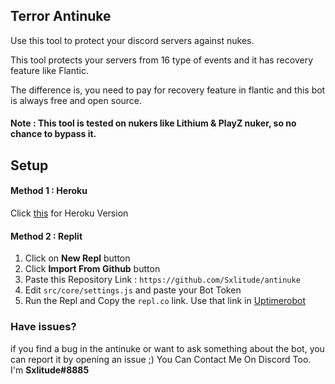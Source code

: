 ## Terror Antinuke
Use this tool to protect your discord servers against nukes.

This tool protects your servers from 16 type of events and it has recovery feature like Flantic.

The difference is, you need to pay for recovery feature in flantic and this bot is always free and open source.

#### Note : This tool is tested on nukers like Lithium & PlayZ nuker, so no chance to bypass it.

## Setup

#### Method 1 : Heroku

Click [this](https://github.com/Sxlitude/antinuke/tree/heroku) for Heroku Version

#### Method 2 : Replit

1. Click on **New Repl** button
2. Click **Import From Github** button
3. Paste this Repository Link : `https://github.com/Sxlitude/antinuke`
4. Edit `src/core/settings.js` and paste your Bot Token
5. Run the Repl and Copy the `repl.co` link. Use that link in [Uptimerobot](https://uptimerobot.com)

### Have issues?

if you find a bug in the antinuke or want to ask something about the bot, you can report it by opening an issue ;)
You Can Contact Me On Discord Too. I'm **Sxlitude#8885**
